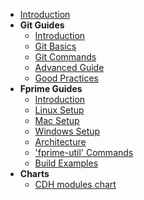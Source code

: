 <!-- markdownlint-disable MD041-->
- [Introduction](README.md)
- **Git Guides**
	- [Introduction](/git-guide/index)
	- [Git Basics](/git-guide/basic-guide)
	- [Git Commands](/git-guide/git-commands)
	- [Advanced Guide](/git-guide/advanced-guide)
	- [Good Practices](/git-guide/good-practices)
- **Fprime Guides**
	- [Introduction](/fprime-guide/index)
	- [Linux Setup](/fprime-guide/setup-linux)
	- [Mac Setup](/fprime-guide/setup-mac)
	- [Windows Setup](/fprime-guide/setup-windows)
	- [Architecture](/fprime-guide/architecture)
	- ['fprime-util' Commands](/fprime-guide/commands.md)
	- [Build Examples](/fprime-guide/build-example)
- **Charts**
	- [CDH modules chart](/charts/cdh-modules-chart)